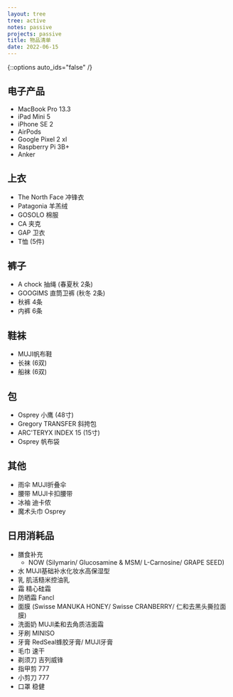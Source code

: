 ```yaml
---
layout: tree
tree: active
notes: passive
projects: passive
title: 物品清单
date: 2022-06-15
---
```



{::options auto_ids="false" /}


## 电子产品
* MacBook Pro 13.3
* iPad Mini 5
* iPhone SE 2
* AirPods
* Google Pixel 2 xl
* Raspberry Pi 3B+
* Anker

## 上衣
* The North Face 冲锋衣
* Patagonia 羊羔绒
* GOSOLO 棉服
* CA 夹克
* GAP 卫衣
* T恤 (5件)

## 裤子
* A chock 抽绳 (春夏秋 2条)
* GOOGIMS 直筒卫裤 (秋冬 2条)
* 秋裤 4条
* 内裤 6条

## 鞋袜
* MUJI帆布鞋
* 长袜 (6双)
* 船袜 (6双)

## 包
* Osprey 小鹰 (48寸)
* Gregory TRANSFER 斜挎包
* ARC'TERYX INDEX 15 (15寸)
* Osprey 帆布袋

## 其他
* 雨伞 MUJI折叠伞
* 腰带 MUJI卡扣腰带
* 冰袖 迪卡侬
* 魔术头巾 Osprey

## 日用消耗品
* 膳食补充
    * NOW (Silymarin/ Glucosamine & MSM/ L-Carnosine/ GRAPE SEED)
* 水 MUJI基础补水化妆水高保湿型
* 乳 肌活糙米控油乳
* 霜 精心硅霜
* 防晒霜 Fancl
* 面膜 (Swisse MANUKA HONEY/ Swisse CRANBERRY/ 仁和去黑头撕拉面膜)
* 洗面奶 MUJI柔和去角质洁面霜
* 牙刷 MINISO
* 牙膏 RedSeal蜂胶牙膏/ MUJI牙膏
* 毛巾 速干
* 剃须刀 吉列威锋
* 指甲剪 777
* 小剪刀 777
* 口罩 稳健

